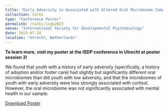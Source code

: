 ```yaml
---
title: "Early Adversity is Associated with Altered Oral Microbiome Composition and a Blunted Correlation Between Cortisol and Microbiome Richness in Youth"
collection: talks
type: "Conference Poster"
permalink: /talks/isdp2023
venue: "International Society for Developmental Psychobiology"
date: 2023-07-28
location: "Utrecht, Netherlands"
---
```

**To learn more, visit my poster at the ISDP conference in Utrecht at poster session 3!**

We found that youth with a history of early adversity (specifically, a history of adoption and/or foster
care) had slightly but significantly different oral microbiomes than did youth with low adversity,
and that the microbiomes of youth with early adversity were less strongly associated with cortisol.
However, the oral microbiome was not significantly associated with mental health in our sample.

[Download Poster](http://ngancz.github.io/files/ISDP_2023_Poster_Gancz.pdf)

